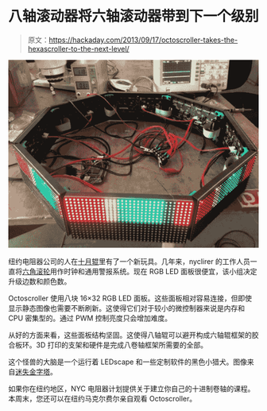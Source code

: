 # 八轴滚动器将六轴滚动器带到下一个级别

> 原文：<https://hackaday.com/2013/09/17/octoscroller-takes-the-hexascroller-to-the-next-level/>

![octosc2](img/e2dbb6bccee60535b295667f8b9f7ef2.png)

纽约电阻器公司的人在[十月辊](http://www.nycresistor.com/2013/09/12/octoscroller/)里有了一个新玩具。几年来，nyclirer 的工作人员一直将[六角滚轮](http://www.nycresistor.com/2011/09/09/hey-kids-its-hexascroller/)用作时钟和通用警报系统。现在 RGB LED 面板很便宜，该小组决定升级边数和颜色数。

Octoscroller 使用八块 16×32 RGB LED 面板。这些面板相对容易连接，但即使显示静态图像也需要不断刷新。这使得它们对于较小的微控制器来说是内存和 CPU 密集型的。通过 PWM 控制亮度只会增加难度。

从好的方面来看，这些面板结构坚固。这使得八轴辊可以避开构成六轴辊框架的胶合板环。3D 打印的支架和硬件是完成八卷轴框架所需要的全部。

这个怪兽的大脑是一个运行着 LEDscape 和一些定制软件的黑色小猎犬。图像来自[迷失金字塔](http://hackaday.com/2013/09/13/a-23-feet-tall-pyramid-with-0-31-mile-of-led-strips/)。

如果你在纽约地区，NYC 电阻器计划提供关于建立你自己的十进制卷轴的课程。本周末，您还可以在纽约马克尔费尔亲自观看 Octoscroller。